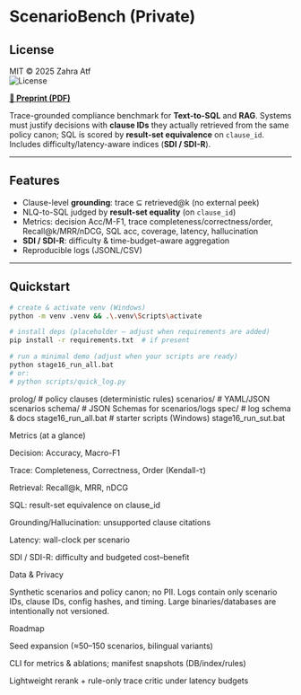 # ScenarioBench (Private)

## License
MIT © 2025 Zahra Atf  
![License](https://img.shields.io/badge/license-MIT-informational)

**[📄 Preprint (PDF)](docs/scenariobench-preprint.pdf)**

Trace-grounded compliance benchmark for **Text-to-SQL** and **RAG**. Systems must justify decisions with **clause IDs** they actually retrieved from the same policy canon; SQL is scored by **result-set equivalence** on `clause_id`. Includes difficulty/latency-aware indices (**SDI / SDI-R**).

---

## Features
- Clause-level **grounding**: trace ⊆ retrieved@k (no external peek)
- NLQ-to-SQL judged by **result-set equality** (on `clause_id`)
- Metrics: decision Acc/M-F1, trace completeness/correctness/order, Recall@k/MRR/nDCG, SQL acc, coverage, latency, hallucination
- **SDI / SDI-R**: difficulty & time-budget–aware aggregation
- Reproducible logs (JSONL/CSV)

---

## Quickstart
```bash
# create & activate venv (Windows)
python -m venv .venv && .\.venv\Scripts\activate

# install deps (placeholder — adjust when requirements are added)
pip install -r requirements.txt  # if present

# run a minimal demo (adjust when your scripts are ready)
python stage16_run_all.bat
# or:
# python scripts/quick_log.py

```
prolog/                     # policy clauses (deterministic rules)
scenarios/                  # YAML/JSON scenarios
schema/                     # JSON Schemas for scenarios/logs
spec/                       # log schema & docs
stage16_run_all.bat         # starter scripts (Windows)
stage16_run_sut.bat

Metrics (at a glance)

Decision: Accuracy, Macro-F1

Trace: Completeness, Correctness, Order (Kendall-τ)

Retrieval: Recall@k, MRR, nDCG

SQL: result-set equivalence on clause_id

Grounding/Hallucination: unsupported clause citations

Latency: wall-clock per scenario

SDI / SDI-R: difficulty and budgeted cost–benefit

Data & Privacy

Synthetic scenarios and policy canon; no PII. Logs contain only scenario IDs, clause IDs, config hashes, and timing. Large binaries/databases are intentionally not versioned.

Roadmap

Seed expansion (≈50–150 scenarios, bilingual variants)

CLI for metrics & ablations; manifest snapshots (DB/index/rules)

Lightweight rerank + rule-only trace critic under latency budgets
